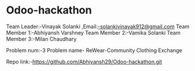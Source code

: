 # Odoo-hackathon
Team Leader:-Vinayak Solanki ,Email:-solankivinayak912@gmail.com
Team Member 1:-Abhiyansh Varshney
Team Member 2:-Vamika Solanki
Team Member 3:-Milan Chaudhary

Problem num:-3 
Problem name- ReWear-Community Clothing Exchange

Repo link:-https://github.com/Abhiyansh29/Odoo-hackathon.git
